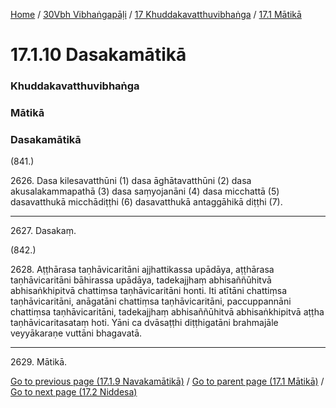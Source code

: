 
[Home](/) / [30Vbh Vibhaṅgapāḷi](../../../30Vbh.md) / [17 Khuddakavatthuvibhaṅga](../../17.md) / [17.1 Mātikā](../17.1.md)

# 17.1.10 Dasakamātikā

### Khuddakavatthuvibhaṅga

### Mātikā

### Dasakamātikā

(841.)

2626\. Dasa kilesavatthūni (1) dasa āghātavatthūni (2) dasa akusalakammapathā (3) dasa saṃyojanāni (4) dasa micchattā (5) dasavatthukā micchādiṭṭhi (6) dasavatthukā antaggāhikā diṭṭhi (7).

---

2627\. Dasakaṃ.



(842.)

2628\. Aṭṭhārasa taṇhāvicaritāni ajjhattikassa upādāya, aṭṭhārasa taṇhāvicaritāni bāhirassa upādāya, tadekajjhaṃ abhisaññūhitvā abhisaṅkhipitvā chattiṃsa taṇhāvicaritāni honti. Iti atītāni chattiṃsa taṇhāvicaritāni, anāgatāni chattiṃsa taṇhāvicaritāni, paccuppannāni chattiṃsa taṇhāvicaritāni, tadekajjhaṃ abhisaññūhitvā abhisaṅkhipitvā aṭṭha taṇhāvicaritasataṃ hoti. Yāni ca dvāsaṭṭhi diṭṭhigatāni brahmajāle veyyākaraṇe vuttāni bhagavatā.

---

2629\. Mātikā.



[Go to previous page (17.1.9 Navakamātikā)](17.1.9.md) / [Go to parent page (17.1 Mātikā)](../17.1.md) / [Go to next page (17.2 Niddesa)](../17.2.md)


